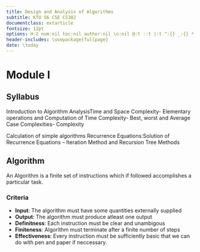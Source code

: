 ```yaml
---
title: Design and Analysis of Algorithms
subtitle: KTU S6 CSE CS302
documentclass: extarticle
fontsize: 12pt
options: H:2 num:nil toc:nil author:nil \n:nil @:t ::t |:t ^:{} _:{} *:t TeX:t LaTeX:t
header-includes: \usepackage{fullpage}
date: \today
---
```

# Module I 
## Syllabus
Introduction to Algorithm AnalysisTime and Space Complexity-
Elementary operations and Computation of Time Complexity-
Best, worst and Average Case Complexities- Complexity

Calculation of simple algorithms
Recurrence Equations:Solution of Recurrence Equations –
Iteration Method and Recursion Tree Methods

## Algorithm
An Algorithm is a finite set of instructions which if followed accomplishes a particular task.

### Criteria 
* **Input**: The algorithm must have some quantities externally supplied
* **Output**: The algorithm must produce atleast one output
* **Definitness**: Each instruction must be clear and unambigous
* **Finiteness**: Algorithm must terminate after a finite number of steps
* **Effectiveness**: Every instruction must be sufficiently basic that we can do with pen and paper if neccessary.
